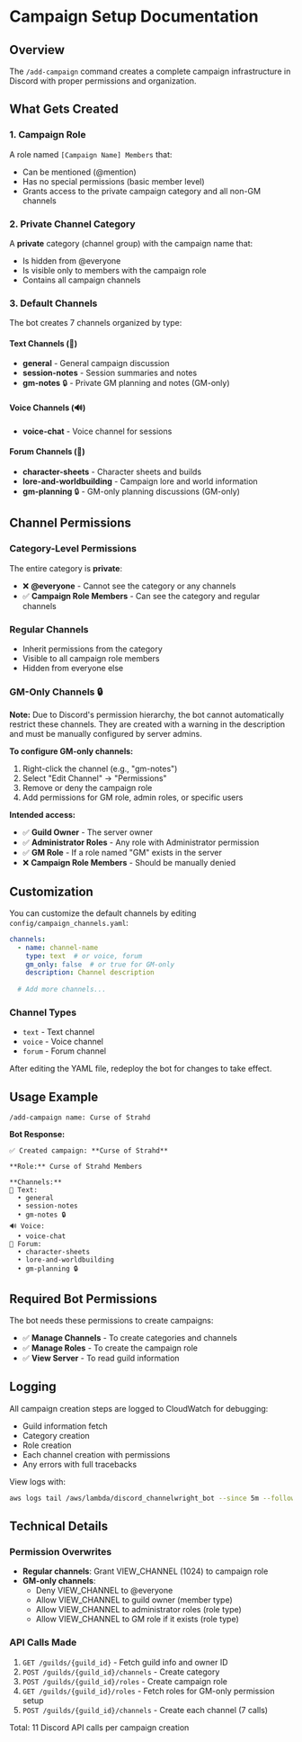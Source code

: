 # Campaign Setup Documentation

## Overview

The `/add-campaign` command creates a complete campaign infrastructure in Discord with proper permissions and organization.

## What Gets Created

### 1. Campaign Role
A role named `[Campaign Name] Members` that:
- Can be mentioned (@mention)
- Has no special permissions (basic member level)
- Grants access to the private campaign category and all non-GM channels

### 2. Private Channel Category
A **private** category (channel group) with the campaign name that:
- Is hidden from @everyone
- Is visible only to members with the campaign role
- Contains all campaign channels

### 3. Default Channels

The bot creates 7 channels organized by type:

#### Text Channels (📝)
- **general** - General campaign discussion
- **session-notes** - Session summaries and notes
- **gm-notes** 🔒 - Private GM planning and notes (GM-only)

#### Voice Channels (🔊)
- **voice-chat** - Voice channel for sessions

#### Forum Channels (💬)
- **character-sheets** - Character sheets and builds
- **lore-and-worldbuilding** - Campaign lore and world information
- **gm-planning** 🔒 - GM-only planning discussions (GM-only)

## Channel Permissions

### Category-Level Permissions
The entire category is **private**:
- ❌ **@everyone** - Cannot see the category or any channels
- ✅ **Campaign Role Members** - Can see the category and regular channels

### Regular Channels
- Inherit permissions from the category
- Visible to all campaign role members
- Hidden from everyone else

### GM-Only Channels 🔒
**Note:** Due to Discord's permission hierarchy, the bot cannot automatically restrict these channels. They are created with a warning in the description and must be manually configured by server admins.

**To configure GM-only channels:**
1. Right-click the channel (e.g., "gm-notes")
2. Select "Edit Channel" → "Permissions"
3. Remove or deny the campaign role
4. Add permissions for GM role, admin roles, or specific users

**Intended access:**
- ✅ **Guild Owner** - The server owner
- ✅ **Administrator Roles** - Any role with Administrator permission
- ✅ **GM Role** - If a role named "GM" exists in the server
- ❌ **Campaign Role Members** - Should be manually denied

## Customization

You can customize the default channels by editing `config/campaign_channels.yaml`:

```yaml
channels:
  - name: channel-name
    type: text  # or voice, forum
    gm_only: false  # or true for GM-only
    description: Channel description
  
  # Add more channels...
```

### Channel Types
- `text` - Text channel
- `voice` - Voice channel
- `forum` - Forum channel

After editing the YAML file, redeploy the bot for changes to take effect.

## Usage Example

```
/add-campaign name: Curse of Strahd
```

**Bot Response:**
```
✅ Created campaign: **Curse of Strahd**

**Role:** Curse of Strahd Members

**Channels:**
📝 Text:
  • general
  • session-notes
  • gm-notes 🔒
🔊 Voice:
  • voice-chat
💬 Forum:
  • character-sheets
  • lore-and-worldbuilding
  • gm-planning 🔒
```

## Required Bot Permissions

The bot needs these permissions to create campaigns:
- ✅ **Manage Channels** - To create categories and channels
- ✅ **Manage Roles** - To create the campaign role
- ✅ **View Server** - To read guild information

## Logging

All campaign creation steps are logged to CloudWatch for debugging:
- Guild information fetch
- Category creation
- Role creation
- Each channel creation with permissions
- Any errors with full tracebacks

View logs with:
```bash
aws logs tail /aws/lambda/discord_channelwright_bot --since 5m --follow
```

## Technical Details

### Permission Overwrites
- **Regular channels**: Grant VIEW_CHANNEL (1024) to campaign role
- **GM-only channels**: 
  - Deny VIEW_CHANNEL to @everyone
  - Allow VIEW_CHANNEL to guild owner (member type)
  - Allow VIEW_CHANNEL to administrator roles (role type)
  - Allow VIEW_CHANNEL to GM role if it exists (role type)

### API Calls Made
1. `GET /guilds/{guild_id}` - Fetch guild info and owner ID
2. `POST /guilds/{guild_id}/channels` - Create category
3. `POST /guilds/{guild_id}/roles` - Create campaign role
4. `GET /guilds/{guild_id}/roles` - Fetch roles for GM-only permission setup
5. `POST /guilds/{guild_id}/channels` - Create each channel (7 calls)

Total: 11 Discord API calls per campaign creation
